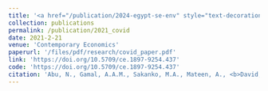 ```yaml
---
title: '<a href="/publication/2024-egypt-se-env" style="text-decoration:none;">How have COVID-19 confirmed cases and deaths affected stock markets? Evidence from Nigeria</a>'
collection: publications
permalink: /publication/2021_covid
date: 2021-2-21
venue: 'Contemporary Economics'
paperurl: '/files/pdf/research/covid_paper.pdf'
link: 'https://doi.org/10.5709/ce.1897-9254.437'
code: 'https://doi.org/10.5709/ce.1897-9254.437'
citation: 'Abu, N., Gamal, A.A.M., Sakanko, M.A., Mateen, A., <b>David, J.</b>, & Amaechi B-O.O. (2021). &quot;How have COVID-19 confirmed cases and deaths affected stock markets? Evidence from Nigeria&quot; <i>Contemporary Economics</i>, <i>15</i>(1). 76-99'
---
```

